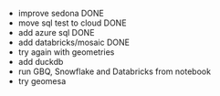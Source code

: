 - improve sedona DONE
- move sql test to cloud DONE
- add azure sql DONE
- add databricks/mosaic DONE
- try again with geometries
- add duckdb
- run GBQ, Snowflake and Databricks from notebook
- try geomesa
